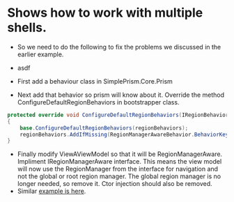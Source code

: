 # Shows how to work with multiple shells.
- So we need to do the following to fix the problems we discussed in the earlier example.
- asdf


- First add a behaviour class in SimplePrism.Core.Prism
- Next add that behavior so prism will know about it. Override the method ConfigureDefaultRegionBehaviors in bootstrapper class. 
```cs
protected override void ConfigureDefaultRegionBehaviors(IRegionBehaviorFactory regionBehaviors)
{
    base.ConfigureDefaultRegionBehaviors(regionBehaviors);
    regionBehaviors.AddIfMissing(RegionManagerAwareBehavior.BehaviorKey, typeof(RegionManagerAwareBehavior));
}
```
- Finally modify ViewAViewModel so that it will be RegionManagerAware. Impliment IRegionManagerAware interface. This means the view model will now use the RegionManager from the interface for navigation and not the global or root region manager. The global region manager is no longer needed, so remove it. Ctor injection should also be removed.
- Similar [example is here](https://github.com/AvtsVivek/WpfMasterTabControl/tree/main/src/tasks/200750-TcChildNavigation).